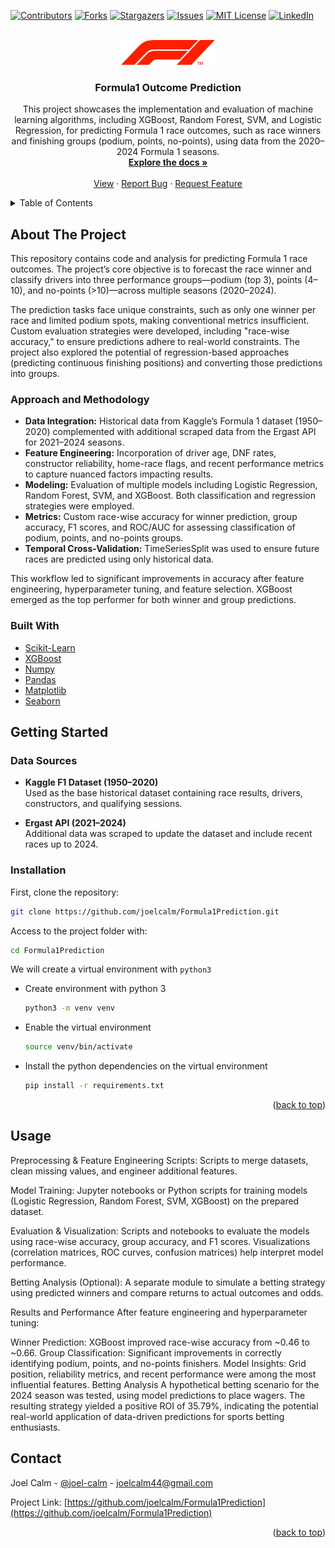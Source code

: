 <div id="top"></div>

<!-- PROJECT SHIELDS -->
<!--
*** https://www.markdownguide.org/basic-syntax/#reference-style-links
-->
[![Contributors][contributors-shield]][contributors-url]
[![Forks][forks-shield]][forks-url]
[![Stargazers][stars-shield]][stars-url]
[![Issues][issues-shield]][issues-url]
[![MIT License][license-shield]][license-url]
[![LinkedIn][linkedin-shield]][linkedin-url]



<!-- PROJECT LOGO -->
<br />
<div align="center">
  <a href="[https://github.com/joelcalm/Formula1Prediction](https://github.com/joelcalm/Formula1Prediction)">
    <img src="f1logo.png" alt="Logo" width="150" height="40">
  </a>  

  <h3 align="center">Formula1 Outcome Prediction</h3>

  <p align="center">
    This project showcases the implementation and evaluation of machine learning algorithms, including XGBoost, Random Forest, SVM, and Logistic Regression, for predicting Formula 1 race outcomes, such as race winners and finishing groups (podium, points, no-points), using data from the 2020–2024 Formula 1 seasons.
    <br />
    <a href="https://github.com/joelcalm/Formula1Prediction"><strong>Explore the docs »</strong></a>
    <br />
    <br />
    <a href="https://github.com/joelcalm/Formula1Prediction">View</a>
    ·
    <a href="https://github.com/joelcalm/Formula1Prediction/issues">Report Bug</a>
    ·
    <a href="https://github.com/joelcalm/Formula1Prediction/issues">Request Feature</a>
  </p>
</div>

<!-- TABLE OF CONTENTS -->
<details>
  <summary>Table of Contents</summary>
  <ol>
    <li>
      <a href="#about-the-project">About The Project</a>
      <ul>
        <li><a href="#approach-and-methodology">Approach and Methodology</a></li>
        <li><a href="#built-with">Built With</a></li>
      </ul>
    </li>
    <li>
      <a href="#getting-started">Getting Started</a>
      <ul>
        <li><a href="#data-sources">Data Sources</a></li>
        <li><a href="#installation">Installation</a></li>
      </ul>
    </li>
    <li><a href="#usage">Usage</a></li>
    <li><a href="#results-and-performance">Results and Performance</a></li>
    <li><a href="#betting-analysis">Betting Analysis</a></li>
    <li><a href="#contact">Contact</a></li>
  </ol>
</details>


## About The Project

This repository contains code and analysis for predicting Formula 1 race outcomes. The project’s core objective is to forecast the race winner and classify drivers into three performance groups—podium (top 3), points (4–10), and no-points (>10)—across multiple seasons (2020–2024).

The prediction tasks face unique constraints, such as only one winner per race and limited podium spots, making conventional metrics insufficient. Custom evaluation strategies were developed, including "race-wise accuracy," to ensure predictions adhere to real-world constraints. The project also explored the potential of regression-based approaches (predicting continuous finishing positions) and converting those predictions into groups.

### Approach and Methodology

- **Data Integration:** Historical data from Kaggle’s Formula 1 dataset (1950–2020) complemented with additional scraped data from the Ergast API for 2021–2024 seasons.
- **Feature Engineering:** Incorporation of driver age, DNF rates, constructor reliability, home-race flags, and recent performance metrics to capture nuanced factors impacting results.
- **Modeling:** Evaluation of multiple models including Logistic Regression, Random Forest, SVM, and XGBoost. Both classification and regression strategies were employed.
- **Metrics:** Custom race-wise accuracy for winner prediction, group accuracy, F1 scores, and ROC/AUC for assessing classification of podium, points, and no-points groups.
- **Temporal Cross-Validation:** TimeSeriesSplit was used to ensure future races are predicted using only historical data.

This workflow led to significant improvements in accuracy after feature engineering, hyperparameter tuning, and feature selection. XGBoost emerged as the top performer for both winner and group predictions.

### Built With

* [Scikit-Learn](https://scikit-learn.org/)
* [XGBoost](https://xgboost.readthedocs.io/)
* [Numpy](https://numpy.org/)
* [Pandas](https://pandas.pydata.org/)
* [Matplotlib](https://matplotlib.org/)
* [Seaborn](https://seaborn.pydata.org/)


## Getting Started

### Data Sources

- **Kaggle F1 Dataset (1950–2020)**  
  Used as the base historical dataset containing race results, drivers, constructors, and qualifying sessions.

- **Ergast API (2021–2024)**  
  Additional data was scraped to update the dataset and include recent races up to 2024.


### Installation


First, clone the repository:
   ```sh
   git clone https://github.com/joelcalm/Formula1Prediction.git
   ```
Access to the project folder with:
  ```sh
  cd Formula1Prediction
  ```

We will create a virtual environment with `python3`
* Create environment with python 3 
    ```sh
    python3 -m venv venv
    ```
    
* Enable the virtual environment
    ```sh
    source venv/bin/activate
    ```

* Install the python dependencies on the virtual environment
    ```sh
    pip install -r requirements.txt
    ```

<p align="right">(<a href="#top">back to top</a>)</p>

## Usage
Preprocessing & Feature Engineering Scripts:
Scripts to merge datasets, clean missing values, and engineer additional features.

Model Training:
Jupyter notebooks or Python scripts for training models (Logistic Regression, Random Forest, SVM, XGBoost) on the prepared dataset.

Evaluation & Visualization:
Scripts and notebooks to evaluate the models using race-wise accuracy, group accuracy, and F1 scores. Visualizations (correlation matrices, ROC curves, confusion matrices) help interpret model performance.

Betting Analysis (Optional):
A separate module to simulate a betting strategy using predicted winners and compare returns to actual outcomes and odds.

Results and Performance
After feature engineering and hyperparameter tuning:

Winner Prediction: XGBoost improved race-wise accuracy from ~0.46 to ~0.66.
Group Classification: Significant improvements in correctly identifying podium, points, and no-points finishers.
Model Insights: Grid position, reliability metrics, and recent performance were among the most influential features.
Betting Analysis
A hypothetical betting scenario for the 2024 season was tested, using model predictions to place wagers. The resulting strategy yielded a positive ROI of 35.79%, indicating the potential real-world application of data-driven predictions for sports betting enthusiasts.

<!-- CONTACT -->
## Contact

Joel Calm  - [@joel-calm](https://www.linkedin.com/in/joel-calm/) - joelcalm44@gmail.com

Project Link: [https://github.com/joelcalm/Formula1Prediction](https://github.com/joelcalm/Formula1Prediction)


<p align="right">(<a href="#top">back to top</a>)</p>



<!-- MARKDOWN LINKS & IMAGES -->
<!-- https://www.markdownguide.org/basic-syntax/#reference-style-links -->
[contributors-shield]: https://img.shields.io/github/contributors/joelcalm/RandomForest.svg?style=for-the-badge
[contributors-url]: https://github.com/joelcalm/RandomForest/graphs/contributors
[forks-shield]: https://img.shields.io/github/forks/puchee99/PytorchClassifier.svg?style=for-the-badge
[forks-url]: https://github.com/joelcalm/RandomForest/network/members
[stars-shield]: https://img.shields.io/github/stars/joelcalm/RandomForest.svg?style=for-the-badge
[stars-url]: https://github.com/joelcalm/RandomForest/stargazers
[issues-shield]: https://img.shields.io/github/issues/joelcalm/RandomForest.svg?style=for-the-badge
[issues-url]: https://github.com/joelcalm/RandomForest/issues
[license-shield]: https://img.shields.io/github/license/joelcalm/RandomForest.svg?style=for-the-badge
[license-url]: https://github.com/joelcalm/RandomForest/blob/main/LICENSE.txt
[linkedin-shield]: https://img.shields.io/badge/-LinkedIn-black.svg?style=for-the-badge&logo=linkedin&colorB=555
[linkedin-url]: https://www.linkedin.com/in/joel-calm/
